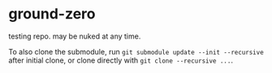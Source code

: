 ground-zero
===========

testing repo. may be nuked at any time.

To also clone the submodule, run `git submodule update --init --recursive` after initial clone, or clone directly with `git clone --recursive ...`.
